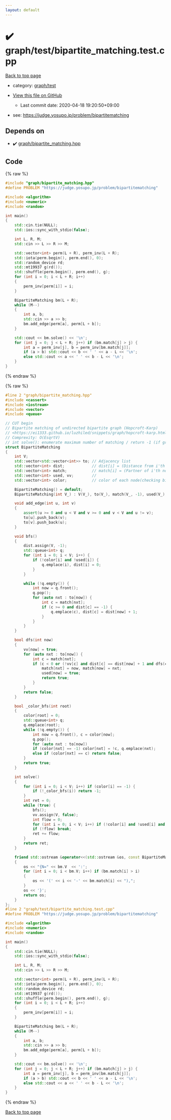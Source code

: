 ```yaml
---
layout: default
---
```


<!-- mathjax config similar to math.stackexchange -->
<script type="text/javascript" async
  src="https://cdnjs.cloudflare.com/ajax/libs/mathjax/2.7.5/MathJax.js?config=TeX-MML-AM_CHTML">
</script>
<script type="text/x-mathjax-config">
  MathJax.Hub.Config({
    TeX: { equationNumbers: { autoNumber: "AMS" }},
    tex2jax: {
      inlineMath: [ ['$','$'] ],
      processEscapes: true
    },
    "HTML-CSS": { matchFontHeight: false },
    displayAlign: "left",
    displayIndent: "2em"
  });
</script>

<script type="text/javascript" src="https://cdnjs.cloudflare.com/ajax/libs/jquery/3.4.1/jquery.min.js"></script>
<script src="https://cdn.jsdelivr.net/npm/jquery-balloon-js@1.1.2/jquery.balloon.min.js" integrity="sha256-ZEYs9VrgAeNuPvs15E39OsyOJaIkXEEt10fzxJ20+2I=" crossorigin="anonymous"></script>
<script type="text/javascript" src="../../../assets/js/copy-button.js"></script>
<link rel="stylesheet" href="../../../assets/css/copy-button.css" />


# :heavy_check_mark: graph/test/bipartite_matching.test.cpp

<a href="../../../index.html">Back to top page</a>

* category: <a href="../../../index.html#cb3e5c672d961db00b76e36ddf5c068a">graph/test</a>
* <a href="{{ site.github.repository_url }}/blob/master/graph/test/bipartite_matching.test.cpp">View this file on GitHub</a>
    - Last commit date: 2020-04-18 19:20:50+09:00


* see: <a href="https://judge.yosupo.jp/problem/bipartitematching">https://judge.yosupo.jp/problem/bipartitematching</a>


## Depends on

* :heavy_check_mark: <a href="../../../library/graph/bipartite_matching.hpp.html">graph/bipartite_matching.hpp</a>


## Code

<a id="unbundled"></a>
{% raw %}
```cpp
#include "graph/bipartite_matching.hpp"
#define PROBLEM "https://judge.yosupo.jp/problem/bipartitematching"

#include <algorithm>
#include <numeric>
#include <random>

int main()
{
    std::cin.tie(NULL);
    std::ios::sync_with_stdio(false);

    int L, R, M;
    std::cin >> L >> R >> M;

    std::vector<int> perm(L + R), perm_inv(L + R);
    std::iota(perm.begin(), perm.end(), 0);
    std::random_device rd;
    std::mt19937 g(rd());
    std::shuffle(perm.begin(), perm.end(), g);
    for (int i = 0; i < L + R; i++)
    {
        perm_inv[perm[i]] = i;
    }

    BipartiteMatching bm(L + R);
    while (M--)
    {
        int a, b;
        std::cin >> a >> b;
        bm.add_edge(perm[a], perm[L + b]);
    }

    std::cout << bm.solve() << '\n';
    for (int j = 0; j < L + R; j++) if (bm.match[j] > j) {
        int a = perm_inv[j], b = perm_inv[bm.match[j]];
        if (a > b) std::cout << b << ' ' << a - L << '\n';
        else std::cout << a << ' ' << b - L << '\n';
    }
}

```
{% endraw %}

<a id="bundled"></a>
{% raw %}
```cpp
#line 2 "graph/bipartite_matching.hpp"
#include <cassert>
#include <iostream>
#include <vector>
#include <queue>

// CUT begin
// Bipartite matching of undirected bipartite graph (Hopcroft-Karp)
// <https://ei1333.github.io/luzhiled/snippets/graph/hopcroft-karp.html>
// Comprexity: O(EsqrtV)
// int solve(): enumerate maximum number of matching / return -1 (if graph is not bipartite)
struct BipartiteMatching
{
    int V;
    std::vector<std::vector<int>> to; // Adjacency list
    std::vector<int> dist;            // dist[i] = (Distance from i'th node)
    std::vector<int> match;           // match[i] = (Partner of i'th node) or -1 (No parter)
    std::vector<int> used, vv;        //
    std::vector<int> color;           // color of each node(checking bipartition): 0/1/-1(not determined)

    BipartiteMatching() = default;
    BipartiteMatching(int V_) : V(V_), to(V_), match(V_, -1), used(V_), color(V_, -1) {}

    void add_edge(int u, int v)
    {
        assert(u >= 0 and u < V and v >= 0 and v < V and u != v);
        to[u].push_back(v);
        to[v].push_back(u);
    }

    void bfs()
    {
        dist.assign(V, -1);
        std::queue<int> q;
        for (int i = 0; i < V; i++) {
            if (!color[i] and !used[i]) {
                q.emplace(i), dist[i] = 0;
            }
        }

        while (!q.empty()) {
            int now = q.front();
            q.pop();
            for (auto nxt : to[now]) {
                int c = match[nxt];
                if (c >= 0 and dist[c] == -1) {
                    q.emplace(c), dist[c] = dist[now] + 1;
                }
            }
        }
    }

    bool dfs(int now)
    {
        vv[now] = true;
        for (auto nxt : to[now]) {
            int c = match[nxt];
            if (c < 0 or (!vv[c] and dist[c] == dist[now] + 1 and dfs(c))) {
                match[nxt] = now, match[now] = nxt;
                used[now] = true;
                return true;
            }
        }
        return false;
    }

    bool _color_bfs(int root)
    {
        color[root] = 0;
        std::queue<int> q;
        q.emplace(root);
        while (!q.empty()) {
            int now = q.front(), c = color[now];
            q.pop();
            for (auto nxt : to[now])
            if (color[nxt] == -1) color[nxt] = !c, q.emplace(nxt);
            else if (color[nxt] == c) return false;
        }
        return true;
    }

    int solve()
    {
        for (int i = 0; i < V; i++) if (color[i] == -1) {
            if (!_color_bfs(i)) return -1;
        }
        int ret = 0;
        while (true) {
            bfs();
            vv.assign(V, false);
            int flow = 0;
            for (int i = 0; i < V; i++) if (!color[i] and !used[i] and dfs(i)) flow++;
            if (!flow) break;
            ret += flow;
        }
        return ret;
    }

    friend std::ostream &operator<<(std::ostream &os, const BipartiteMatching &bm)
    {
        os << "{N=" << bm.V  << ':';
        for (int i = 0; i < bm.V; i++) if (bm.match[i] > i)
        {
            os << '(' << i << '-' << bm.match[i] << "),";
        }
        os << '}';
        return os;
    }
};
#line 2 "graph/test/bipartite_matching.test.cpp"
#define PROBLEM "https://judge.yosupo.jp/problem/bipartitematching"

#include <algorithm>
#include <numeric>
#include <random>

int main()
{
    std::cin.tie(NULL);
    std::ios::sync_with_stdio(false);

    int L, R, M;
    std::cin >> L >> R >> M;

    std::vector<int> perm(L + R), perm_inv(L + R);
    std::iota(perm.begin(), perm.end(), 0);
    std::random_device rd;
    std::mt19937 g(rd());
    std::shuffle(perm.begin(), perm.end(), g);
    for (int i = 0; i < L + R; i++)
    {
        perm_inv[perm[i]] = i;
    }

    BipartiteMatching bm(L + R);
    while (M--)
    {
        int a, b;
        std::cin >> a >> b;
        bm.add_edge(perm[a], perm[L + b]);
    }

    std::cout << bm.solve() << '\n';
    for (int j = 0; j < L + R; j++) if (bm.match[j] > j) {
        int a = perm_inv[j], b = perm_inv[bm.match[j]];
        if (a > b) std::cout << b << ' ' << a - L << '\n';
        else std::cout << a << ' ' << b - L << '\n';
    }
}

```
{% endraw %}

<a href="../../../index.html">Back to top page</a>

